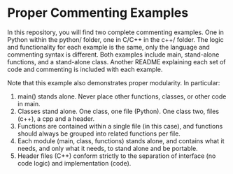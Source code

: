 # Proper Commenting Examples

In this repository, you will find two complete commenting examples. One in Python within the python/ folder, one in C/C++ in the c++/ folder. The logic and functionality for each example is the same, only the language and commenting syntax is different. Both examples include main, stand-alone functions, and a stand-alone class. Another README explaining each set of code and commenting is included with each example.

Note that this example also demonstrates proper modularity. In particular:

1. main() stands alone. Never place other functions, classes, or other code in main.
2. Classes stand alone. One class, one file (Python). One class two, files (c++), a cpp and a header.
3. Functions are contained within a single file (in this case), and functions should always be grouped into related functions per file.
4. Each module (main, class, functions) stands alone, and contains what it needs, and only what it needs, to stand alone and be portable.
5. Header files (C++) conform strictly to the separation of interface (no code logic) and implementation (code).

